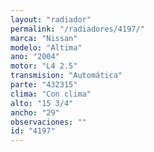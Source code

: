 ```yaml
---
layout: "radiador"
permalink: "/radiadores/4197/"
marca: "Nissan"
modelo: "Altima"
ano: "2004"
motor: "L4 2.5"
transmision: "Automática"
parte: "432315"
clima: "Con clima"
alto: "15 3/4"
ancho: "29"
observaciones: ""
id: "4197"
---
```


